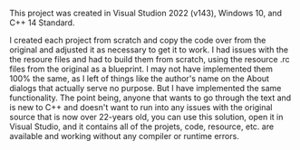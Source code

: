 This project was created in Visual Studion 2022 (v143), Windows 10, and C++ 14 Standard. 

I created each project from scratch and copy the code over from the original and adjusted it as necessary to get it to work. I had issues with the the resoure files and had to build them from scratch, using the resource .rc files from the original as a blueprint. I may not have implemented them 100% the same, as I left of things like the author's name on the About dialogs that actually serve no purpose. But I have implemented the same functionality. The point being, anyone that wants to go through the text and is new to C++ and doesn't want to run into any issues with the original source that is now over 22-years old, you can use this solution, open it in Visual Studio, and it contains all of the projets, code, resource, etc. are available and working without any compiler or runtime errors.
